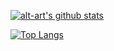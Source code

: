 [![alt-art's github stats](https://github-readme-stats.vercel.app/api?username=alt-art&count_private=true&show_icons=true&theme=dracula&disable_animations=true)](https://github.com/alt-art)

[![Top Langs](https://github-readme-stats.vercel.app/api/top-langs/?username=alt-art&theme=dracula)](https://github.com/alt-art)
